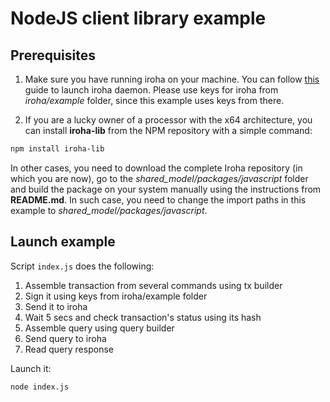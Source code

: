# NodeJS client library example

## Prerequisites

1. Make sure you have running iroha on your machine. You can follow [this](https://hyperledger.github.io/iroha-api/#run-the-daemon-irohad) guide to launch iroha daemon. Please use keys for iroha from *iroha/example* folder, since this example uses keys from there.

2. If you are a lucky owner of a processor with the x64 architecture, you can install **iroha-lib** from the NPM repository with a simple command:

```sh
npm install iroha-lib
```

In other cases, you need to download the complete Iroha repository (in which you are now), go to the *shared_model/packages/javascript* folder and build the package on your system manually using the instructions from **README.md**.
In such case, you need to change the import paths in this example to *shared_model/packages/javascript*.

## Launch example

Script `index.js` does the following:
1. Assemble transaction from several commands using tx builder
2. Sign it using keys from iroha/example folder
3. Send it to iroha
4. Wait 5 secs and check transaction's status using its hash
5. Assemble query using query builder
6. Send query to iroha
7. Read query response

Launch it:
```sh
node index.js
```
